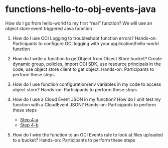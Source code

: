 # functions-hello-to-obj-events-java

How do I go from hello-world to my first “real” function? We will use 
an object store event triggered Java function

1. How do I use OCI Logging to troubleshoot function errors? Hands-on: 
 Participants to configure OCI logging with your application/hello-world 
 function

2. How do I write a function to getObject from Object Store bucket? Create 
 dynamic group, policies, import OCI SDK, use resource principals in the code, 
 use object store client to get object. 
 Hands-on: Participants to perform these steps

3. How do I use function configuration/env variables in my code to access 
 object store? Hands-on: Participants to perform these steps

4. How do I use a Cloud Event JSON in my function? How do I unit test my 
 function with a CloudEvent JSON? Hands-on: Participants to perform these 
 steps
    * [Step 4-a](Step-4-a)
    * [Step 4-b](Step-4-b)

5. How do I wire the function to an OCI Events rule to look at files uploaded 
 to a bucket? Hands-on: Participants to perform these steps